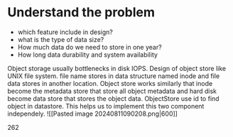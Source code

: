 # Understand the problem
- which feature include in design?
- what is the type of data size?
- How much data do we need to store in one year?
- How long data durability and system availability

Object storage usually bottlenecks in disk IOPS. 
Design of object store like UNIX file system. file name stores in data structure named inode and file data stores in another location. 
Object store works similarly that inode become the metadata store that store all object metadata and hard disk become data store that stores the object data. ObjectStore use id to find object in datastore. This helps us to implement this two component independely. 
![[Pasted image 20240811090208.png|600]]

262